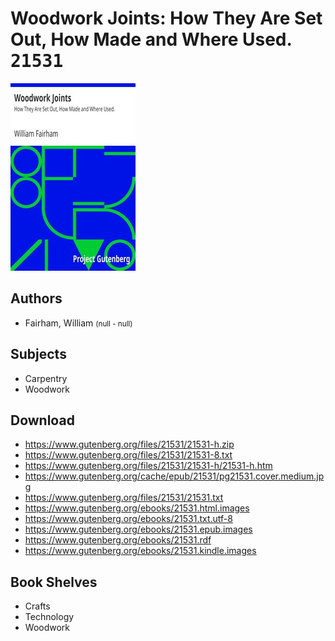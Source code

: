 # Woodwork Joints: How They Are Set Out, How Made and Where Used. <kbd>21531</kbd>

![](./cover.medium.jpg "")

## Authors


 - Fairham, William <small>(null - null)</small>

## Subjects


 - Carpentry
 - Woodwork

## Download


 - https://www.gutenberg.org/files/21531/21531-h.zip
 - https://www.gutenberg.org/files/21531/21531-8.txt
 - https://www.gutenberg.org/files/21531/21531-h/21531-h.htm
 - https://www.gutenberg.org/cache/epub/21531/pg21531.cover.medium.jpg
 - https://www.gutenberg.org/files/21531/21531.txt
 - https://www.gutenberg.org/ebooks/21531.html.images
 - https://www.gutenberg.org/ebooks/21531.txt.utf-8
 - https://www.gutenberg.org/ebooks/21531.epub.images
 - https://www.gutenberg.org/ebooks/21531.rdf
 - https://www.gutenberg.org/ebooks/21531.kindle.images

## Book Shelves


 - Crafts
 - Technology
 - Woodwork
